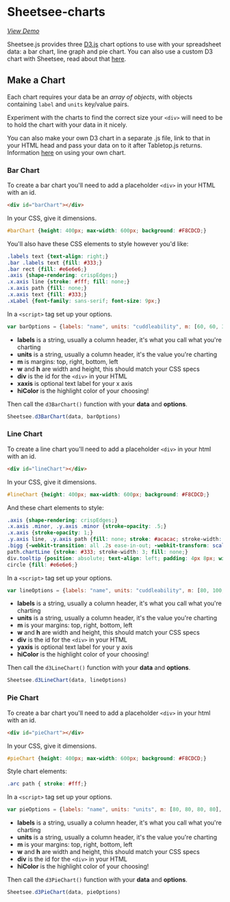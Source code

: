 # Sheetsee-charts

_[View Demo](/demos/demo-chart.html)_

Sheetsee.js provides three [D3.js](http://d3js.org/) chart options to use with your spreadsheet data: a bar chart, line graph and pie chart. You can also use a custom D3 chart with Sheetsee, read about that [here](custom-charts.md).

## Make a Chart

Each chart requires your data be an _array of objects_, with objects containing `label` and `units` key/value pairs.

Experiment with the charts to find the correct size your `<div>` will need to be to hold the chart with your data in it nicely.

You can also make your own D3 chart in a separate .js file, link to that in your HTML head and pass your data on to it after Tabletop.js returns. Information [here](custom-charts.md) on using your own chart.

### Bar Chart

To create a bar chart you'll need to add a placeholder `<div>` in your HTML with an id.

```HTML
<div id="barChart"></div>
```

In your CSS, give it dimensions.

```CSS
#barChart {height: 400px; max-width: 600px; background: #F8CDCD;}
```

You'll also have these CSS elements to style however you'd like:

```CSS
.labels text {text-align: right;}
.bar .labels text {fill: #333;}
.bar rect {fill: #e6e6e6;}
.axis {shape-rendering: crispEdges;}
.x.axis line {stroke: #fff; fill: none;}
.x.axis path {fill: none;}
.x.axis text {fill: #333;}
.xLabel {font-family: sans-serif; font-size: 9px;}
```

In a `<script>` tag set up your options.

```JAVASCRIPT
var barOptions = {labels: "name", units: "cuddleability", m: [60, 60, 30, 150], w: 600, h: 400, div: "#barChart", xaxis: "no. of pennies", hiColor: "#FF317D"}
```

- **labels** is a string, usually a column header, it's what you call what you're charting
- **units** is a string, usually a column header, it's the value you're charting
- **m** is margins: top, right, bottom, left
- **w** and **h** are width and height, this should match your CSS specs
- **div** is the id for the `<div>` in your HTML
- **xaxis** is optional text label for your x axis
- **hiColor** is the highlight color of your choosing!

Then call the `d3BarChart()` function with your **data** and **options**.

```javascript
Sheetsee.d3BarChart(data, barOptions)
```

### Line Chart

To create a line chart you'll need to add a placeholder `<div>` in your html with an id.

```HTML
<div id="lineChart"></div>
```

In your CSS, give it dimensions.

```CSS
#lineChart {height: 400px; max-width: 600px; background: #F8CDCD;}
```

And these chart elements to style:

```CSS
.axis {shape-rendering: crispEdges;}
.x.axis .minor, .y.axis .minor {stroke-opacity: .5;}
.x.axis {stroke-opacity: 1;}
.y.axis line, .y.axis path {fill: none; stroke: #acacac; stroke-width: 1;}
.bigg {-webkit-transition: all .2s ease-in-out; -webkit-transform: scale(2);}
path.chartLine {stroke: #333; stroke-width: 3; fill: none;}
div.tooltip {position: absolute; text-align: left; padding: 4px 8px; width: auto; font-size: 10px; height: auto; background: #fff; border: 0px; pointer-events: none;}
circle {fill: #e6e6e6;}
```

In a `<script>` tag set up your options.

```javascript
var lineOptions = {labels: "name", units: "cuddleability", m: [80, 100, 120, 100], w: 600, h: 400, div: "#lineChart", yaxis: "no. of pennies", hiColor: "#14ECC8"}
```

- **labels** is a string, usually a column header, it's what you call what you're charting
- **units** is a string, usually a column header, it's the value you're charting
- **m** is your margins: top, right, bottom, left
- **w** and **h** are width and height, this should match your CSS specs
- **div** is the id for the `<div>` in your HTML
- **yaxis** is optional text label for your y axis
- **hiColor** is the highlight color of your choosing!

Then call the `d3LineChart()` function with your **data** and **options**.

```JAVASCRIPT
Sheetsee.d3LineChart(data, lineOptions)
```

### Pie Chart

To create a bar chart you'll need to add a placeholder `<div>` in your html with an id.

```HTML
<div id="pieChart"></div>
```
In your CSS, give it dimensions.

```CSS
#pieChart {height: 400px; max-width: 600px; background: #F8CDCD;}
```

Style chart elements:

```CSS
.arc path { stroke: #fff;}
```

In a `<script>` tag set up your options.

```JAVASCRIPT
var pieOptions = {labels: "name", units: "units", m: [80, 80, 80, 80], w: 600, h: 400, div: "#pieChart", hiColor: "#14ECC8"}
```

- **labels** is a string, usually a column header, it's what you call what you're charting
- **units** is a string, usually a column header, it's the value you're charting
- **m** is your margins: top, right, bottom, left
- **w** and **h** are width and height, this should match your CSS specs
- **div** is the id for the `<div>` in your HTML
- **hiColor** is the highlight color of your choosing!

Then call the `d3PieChart()` function with your **data** and **options**.

```JAVASCRIPT
Sheetsee.d3PieChart(data, pieOptions)
```
